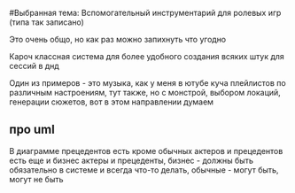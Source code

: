 #Выбранная тема: Вспомогательный инструментарий для ролевых игр (типа так записано)

Это очень общо, но как раз можно запихнуть что угодно

Кароч классная система для более удобного создания всяких штук для сессий в днд

Один из примеров - это музыка, как у меня в ютубе куча плейлистов по различным настроениям, тут также, но с монстрой, выбором локаций, генерации сюжетов, вот в этом направлении думаем


## про uml
В диаграмме прецедентов есть кроме обычных актеров и прецедентов есть еще и бизнес актеры и прецеденты, бизнес - должны быть обязательно в системе и всегда что-то делать, обычные - могут быть, могут не быть
